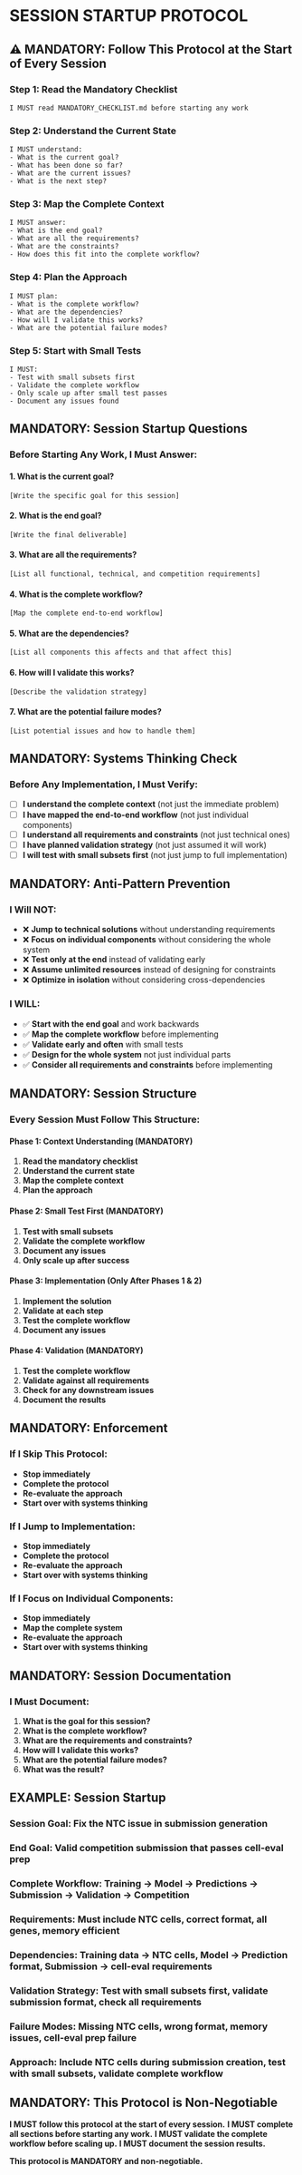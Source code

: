 # SESSION STARTUP PROTOCOL

## ⚠️ MANDATORY: Follow This Protocol at the Start of Every Session

### **Step 1: Read the Mandatory Checklist**
```
I MUST read MANDATORY_CHECKLIST.md before starting any work
```

### **Step 2: Understand the Current State**
```
I MUST understand:
- What is the current goal?
- What has been done so far?
- What are the current issues?
- What is the next step?
```

### **Step 3: Map the Complete Context**
```
I MUST answer:
- What is the end goal?
- What are all the requirements?
- What are the constraints?
- How does this fit into the complete workflow?
```

### **Step 4: Plan the Approach**
```
I MUST plan:
- What is the complete workflow?
- What are the dependencies?
- How will I validate this works?
- What are the potential failure modes?
```

### **Step 5: Start with Small Tests**
```
I MUST:
- Test with small subsets first
- Validate the complete workflow
- Only scale up after small test passes
- Document any issues found
```

## **MANDATORY: Session Startup Questions**

### **Before Starting Any Work, I Must Answer:**

#### **1. What is the current goal?**
```
[Write the specific goal for this session]
```

#### **2. What is the end goal?**
```
[Write the final deliverable]
```

#### **3. What are all the requirements?**
```
[List all functional, technical, and competition requirements]
```

#### **4. What is the complete workflow?**
```
[Map the complete end-to-end workflow]
```

#### **5. What are the dependencies?**
```
[List all components this affects and that affect this]
```

#### **6. How will I validate this works?**
```
[Describe the validation strategy]
```

#### **7. What are the potential failure modes?**
```
[List potential issues and how to handle them]
```

## **MANDATORY: Systems Thinking Check**

### **Before Any Implementation, I Must Verify:**

- [ ] **I understand the complete context** (not just the immediate problem)
- [ ] **I have mapped the end-to-end workflow** (not just individual components)
- [ ] **I understand all requirements and constraints** (not just technical ones)
- [ ] **I have planned validation strategy** (not just assumed it will work)
- [ ] **I will test with small subsets first** (not just jump to full implementation)

## **MANDATORY: Anti-Pattern Prevention**

### **I Will NOT:**
- ❌ **Jump to technical solutions** without understanding requirements
- ❌ **Focus on individual components** without considering the whole system
- ❌ **Test only at the end** instead of validating early
- ❌ **Assume unlimited resources** instead of designing for constraints
- ❌ **Optimize in isolation** without considering cross-dependencies

### **I WILL:**
- ✅ **Start with the end goal** and work backwards
- ✅ **Map the complete workflow** before implementing
- ✅ **Validate early and often** with small tests
- ✅ **Design for the whole system** not just individual parts
- ✅ **Consider all requirements and constraints** before implementing

## **MANDATORY: Session Structure**

### **Every Session Must Follow This Structure:**

#### **Phase 1: Context Understanding (MANDATORY)**
1. **Read the mandatory checklist**
2. **Understand the current state**
3. **Map the complete context**
4. **Plan the approach**

#### **Phase 2: Small Test First (MANDATORY)**
1. **Test with small subsets**
2. **Validate the complete workflow**
3. **Document any issues**
4. **Only scale up after success**

#### **Phase 3: Implementation (Only After Phases 1 & 2)**
1. **Implement the solution**
2. **Validate at each step**
3. **Test the complete workflow**
4. **Document any issues**

#### **Phase 4: Validation (MANDATORY)**
1. **Test the complete workflow**
2. **Validate against all requirements**
3. **Check for any downstream issues**
4. **Document the results**

## **MANDATORY: Enforcement**

### **If I Skip This Protocol:**
- **Stop immediately**
- **Complete the protocol**
- **Re-evaluate the approach**
- **Start over with systems thinking**

### **If I Jump to Implementation:**
- **Stop immediately**
- **Complete the protocol**
- **Re-evaluate the approach**
- **Start over with systems thinking**

### **If I Focus on Individual Components:**
- **Stop immediately**
- **Map the complete system**
- **Re-evaluate the approach**
- **Start over with systems thinking**

## **MANDATORY: Session Documentation**

### **I Must Document:**
1. **What is the goal for this session?**
2. **What is the complete workflow?**
3. **What are the requirements and constraints?**
4. **How will I validate this works?**
5. **What are the potential failure modes?**
6. **What was the result?**

## **EXAMPLE: Session Startup**

### **Session Goal:** Fix the NTC issue in submission generation

### **End Goal:** Valid competition submission that passes cell-eval prep

### **Complete Workflow:** Training → Model → Predictions → Submission → Validation → Competition

### **Requirements:** Must include NTC cells, correct format, all genes, memory efficient

### **Dependencies:** Training data → NTC cells, Model → Prediction format, Submission → cell-eval requirements

### **Validation Strategy:** Test with small subsets first, validate submission format, check all requirements

### **Failure Modes:** Missing NTC cells, wrong format, memory issues, cell-eval prep failure

### **Approach:** Include NTC cells during submission creation, test with small subsets, validate complete workflow

## **MANDATORY: This Protocol is Non-Negotiable**

**I MUST follow this protocol at the start of every session.**
**I MUST complete all sections before starting any work.**
**I MUST validate the complete workflow before scaling up.**
**I MUST document the session results.**

**This protocol is MANDATORY and non-negotiable.** 